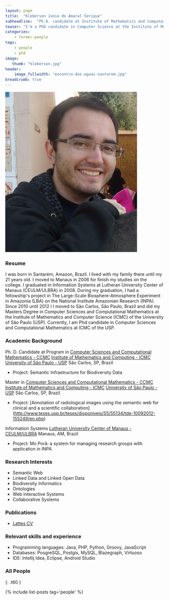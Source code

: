 ```yaml
---
layout: page
title:  "Kleberson Junio do Amaral Serique"
subheadline:  "Ph.D. candidate at Institute of Mathematics and Computer Science (ICMC) of the University of São Paulo (USP) in Brazil."
teaser: "I'm a PhD candidate in Computer Science at the Institute of Mathematics and Computer Science (ICMC) of the University of São Paulo (USP)."
categories:
    - former-people
tags:
    - people
    - phd
image:
   thumb: "kleberson.jpg"
header:
    image_fullwidth: "encontro-das-aguas-santarem.jpg"
breadcrumb: true
---
```

![Kleberson's photo](/images/kleberson-medium.jpg)

### Resume

I was born in Santarém, Amazon, Brazil. I lived with my family there until my 21 years old. I moved to Manaus in 2006 for finish my studies on the college. I graduated in Information Systems at Lutheran University Center of Manaus (CEULM/ULBRA) in 2008. During my graduation, I had a fellowship's project in The Large-Scale Biosphere-Atmosphere Experiment in Amazonia (LBA) on the National Institute Amazonian Research (INPA). Since 2010 until 2012 I I moved to São Carlos, São Paulo, Brazil and did my Masters Degree in Computer Sciences and Computational Mathematics at the Institute of Mathematics and Computer Science (ICMC) of the University of São Paulo (USP). Currently, I am  Phd candidate in Computer Sciences and Computational Mathematics at ICMC of the USP.

### Academic Background


Ph. D. Candidate at Program in [Computer Sciences and Computational Mathematics - CCMC](http://icmc.usp.br/Portal/conteudo/243/13/ciencias-de-computacao-e-matematica-computacional)
[Institute of Mathematics and Computing - ICMC](http://icmc.usp.br)
[University of São Paulo - USP](http://usp.br)
São Carlos, SP, Brazil
* Project: Semantic Infrastructure for Biodiversity Data

Master in [Computer Sciences and Computational Mathematics - CCMC](http://icmc.usp.br/Portal/conteudo/243/13/ciencias-de-computacao-e-matematica-computacional)
[Institute of Mathematics and Computing - ICMC](http://icmc.usp.br)
[University of São Paulo - USP](http://usp.br)
São Carlos, SP, Brazil
* Project: [Annotation of radiological images using the semantic web for clinical and a scientific collaboration] (http://www.teses.usp.br/teses/disponiveis/55/55134/tde-10092012-155249/en.php)

Information Systems 
[Lutheran University Center of Manaus - CEULM/ULBRA](www.ulbra.br/manaus)
Manaus, AM, Brazil
* Project: Mo Porã: a system for managing research groups with application in INPA 


### Research Interests
* Semantic Web
* Linked Data and Linked Open Data
* Biodiversity Informatics
* Ontologies
* Web Interactive Systems
* Collaborative Systems


### Publications
* [Lattes CV]( http://lattes.cnpq.br/5511878919605410)

### Relevant skills and experience
* Programming languages: Java, PHP, Python, Groovy, JavaScript
* Databases: PosgreSQL, Postgis, MySQL, Blazegraph, Virtuoso
* IDE: Intellij Idea, Eclipse, Android Studio



<!--more-->




### All People
{: .t60 }

{% include list-posts tag='people' %}

